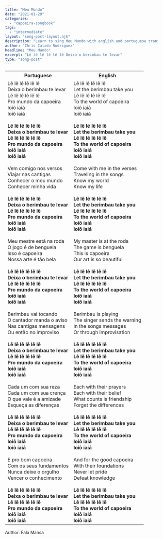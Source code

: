```yaml
---
title: "Meu Mundo"
date: "2021-01-29"
categories:
  - "capoeira-songbook"
tags:
  - "intermediate"
layout: "song-post-layout.njk"
description: "Learn to sing Meu Mundo with english and portuguese translations along with a video to help you learn."
author: "Chris Calado Rodriguez"
headline: "Meu Mundo"
excerpt: "Lê lê lê lê lê lê Deixa o berimbau te levar"
type: "song-post"
---
```


<table class="capoeira-table">
    <tr class="header-row">
        <th>Portuguese</th>
        <th>English</th>
    </tr>
    <tr>
        <td>Lê lê lê lê lê lê<br>
Deixa o berimbau te levar<br>
Lê lê lê lê lê lê<br>
Pro mundo da capoeira<br>
Ioiô iaiá<br>
Ioiô iaiá<br><br>
<strong>Lê lê lê lê lê lê<br>
Deixa o berimbau te levar<br>
Lê lê lê lê lê lê<br>
Pro mundo da capoeira<br>
Ioiô iaiá<br>
Ioiô iaiá</strong><br><br>
Vem comigo nos versos<br>
Viajar nas cantigas<br>
Conhecer o meu mundo<br>
Conhecer minha vida<br><br>
<strong>Lê lê lê lê lê lê<br>
Deixa o berimbau te levar<br>
Lê lê lê lê lê lê<br>
Pro mundo da capoeira<br>
Ioiô iaiá<br>
Ioiô iaiá</strong><br><br>
Meu mestre está na roda<br>
O jogo é de benguela<br>
Isso é capoeira<br>
Nossa arte é tão bela<br><br>
<strong>Lê lê lê lê lê lê<br>
Deixa o berimbau te levar<br>
Lê lê lê lê lê lê<br>
Pro mundo da capoeira<br>
Ioiô iaiá<br>
Ioiô iaiá</strong><br><br>
Berimbau vai tocando<br>
O cantador manda o aviso<br>
Nas cantigas mensagens<br>
Ou então no improviso<br><br>
<strong>Lê lê lê lê lê lê<br>
Deixa o berimbau te levar<br>
Lê lê lê lê lê lê<br>
Pro mundo da capoeira<br>
Ioiô iaiá<br>
Ioiô iaiá</strong><br><br>
Cada um com sua reza<br>
Cada um com sua crença<br>
O que vale é a amizade<br>
Esqueça as diferenças<br><br>
<strong>Lê lê lê lê lê lê<br>
Deixa o berimbau te levar<br>
Lê lê lê lê lê lê<br>
Pro mundo da capoeira<br>
Ioiô iaiá<br>
Ioiô iaiá</strong><br><br>
E pro bom capoeira<br>
Com os seus fundamentos<br>
Nunca deixe o orgulho<br>
Vencer o conhecimento<br><br>
<strong>Lê lê lê lê lê lê<br>
Deixa o berimbau te levar<br>
Lê lê lê lê lê lê<br>
Pro mundo da capoeira<br>
Ioiô iaiá<br>
Ioiô iaiá</strong></td>
        <td>Lê lê lê lê lê lê<br>
Let the berimbau take you<br>
Lê lê lê lê lê lê<br>
To the world of capoeira<br>
Ioiô iaiá<br>
Ioiô iaiá<br><br>
<strong>Lê lê lê lê lê lê<br>
Let the berimbau take you<br>
Lê lê lê lê lê lê<br>
To the world of capoeira<br>
Ioiô iaiá<br>
Ioiô iaiá</strong><br><br>
Come with me in the verses<br>
Traveling in the songs<br>
Know my world<br>
Know my life<br><br>
<strong>Lê lê lê lê lê lê<br>
Let the berimbau take you<br>
Lê lê lê lê lê lê<br>
To the world of capoeira<br>
Ioiô iaiá<br>
Ioiô iaiá</strong><br><br>
My master is at the roda<br>
The game is benguela<br>
This is capoeira<br>
Our art is so beautiful<br><br>
<strong>Lê lê lê lê lê lê<br>
Let the berimbau take you<br>
Lê lê lê lê lê lê<br>
To the world of capoeira<br>
Ioiô iaiá<br>
Ioiô iaiá</strong><br><br>
Berimbau is playing<br>
The singer sends the warning<br>
In the songs messages<br>
Or through improvisation<br><br>
<strong>Lê lê lê lê lê lê<br>
Let the berimbau take you<br>
Lê lê lê lê lê lê<br>
To the world of capoeira<br>
Ioiô iaiá<br>
Ioiô iaiá</strong><br><br>
Each with their prayers<br>
Each with their belief<br>
What counts is friendship<br>
Forget the differences<br><br>
<strong>Lê lê lê lê lê lê<br>
Let the berimbau take you<br>
Lê lê lê lê lê lê<br>
To the world of capoeira<br>
Ioiô iaiá<br>
Ioiô iaiá</strong><br><br>
And for the good capoeira<br>
With their foundations<br>
Never let pride<br>
Defeat knowledge<br><br>
<strong>Lê lê lê lê lê lê<br>
Let the berimbau take you<br>
Lê lê lê lê lê lê<br>
To the world of capoeira<br>
Ioiô iaiá<br>
Ioiô iaiá</strong></td>
    </tr>
</table>
<figcaption>
Author: Fala Mansa
</figcaption>